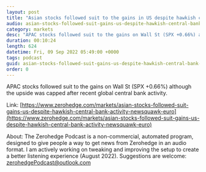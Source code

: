 ```yaml
---
layout: post
title: "Asian stocks followed suit to the gains in US despite hawkish central bank activity - Newsquawk Euro Market Open"
audio: asian-stocks-followed-suit-gains-us-despite-hawkish-central-bank-activity-newsquawk-euro-0
category: markets
desc: "APAC stocks followed suit to the gains on Wall St (SPX +0.66%) although the upside was capped after recent global central bank activity."
duration: 00:10:24
length: 624
datetime: Fri, 09 Sep 2022 05:49:00 +0000
tags: podcast
guid: asian-stocks-followed-suit-gains-us-despite-hawkish-central-bank-activity-newsquawk-euro-0
order: 0
---
```

APAC stocks followed suit to the gains on Wall St (SPX +0.66%) although the upside was capped after recent global central bank activity.

Link: [https://www.zerohedge.com/markets/asian-stocks-followed-suit-gains-us-despite-hawkish-central-bank-activity-newsquawk-euro](https://www.zerohedge.com/markets/asian-stocks-followed-suit-gains-us-despite-hawkish-central-bank-activity-newsquawk-euro)

About: The Zerohedge Podcast is a non-commercial, automated program, designed to give people a way to get news from Zerohedge in an audio format.  I am actively working on tweaking and improving the setup to create a better listening experience (August 2022).  Suggestions are welcome: [zerohedgePodcast@outlook.com](mailto:zerohedgePodcast@outlook.com)